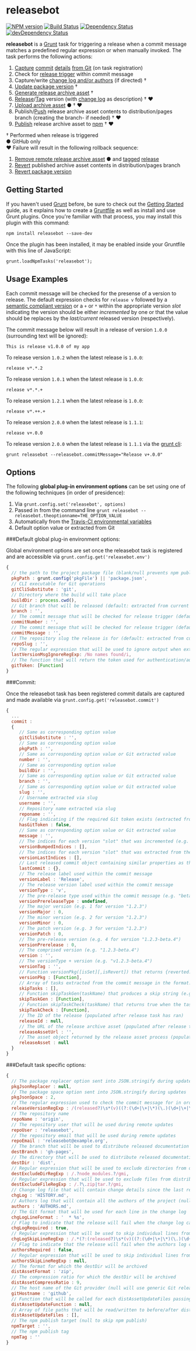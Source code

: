 # releasebot
[![NPM version](https://badge.fury.io/js/releasebot.png)](http://badge.fury.io/js/releasebot) [![Build Status](https://travis-ci.org/ugate/releasebot.png?branch=master)](https://travis-ci.org/ugate/releasebot) [![Dependency Status](https://david-dm.org/ugate/releasebot.png)](https://david-dm.org/ugate/releasebot) [![devDependency Status](https://david-dm.org/ugate/releasebot/dev-status.png)](https://david-dm.org/ugate/releasebot#info=devDependencies)

**releasebot** is a [Grunt](http://gruntjs.com/) task for triggering a release when a commit message matches a predefined regular expression or when manually invoked. The task performs the following actions:

1. [Capture](https://www.kernel.org/pub/software/scm/git/docs/git-rev-parse.html) [commit](https://www.kernel.org/pub/software/scm/git/docs/git-show.html) [details](https://www.kernel.org/pub/software/scm/git/docs/git-remote.html) [from Git](https://www.kernel.org/pub/software/scm/git/docs/git-describe.html) (on task registration)
2. Check for <a href="#default-task-specific-options">release trigger</a> within commit message
3. Capture/write [change log and/or authors](https://www.kernel.org/pub/software/scm/git/docs/git-log.html) (if directed) &dagger;
4. [Update package version](https://www.npmjs.org/doc/cli/npm-update.html) &dagger;
5. [Generate release archive asset](https://www.kernel.org/pub/software/scm/git/docs/git-archive.html) &dagger;
6. [Release](http://developer.github.com/v3/repos/releases/#create-a-release)/[Tag](https://www.kernel.org/pub/software/scm/git/docs/git-tag.html) version (with [change log](https://www.kernel.org/pub/software/scm/git/docs/git-log.html) as description) &dagger; &hearts;
7. [Upload archive asset](http://developer.github.com/v3/repos/releases/#upload-a-release-asset) &#9679; &dagger; &hearts;
8. Publish/[Push](https://www.kernel.org/pub/software/scm/git/docs/git-push.html) release archive asset contents to distribution/pages branch (creating the branch- if needed) &dagger; &hearts;
9. [Publish](https://www.npmjs.org/doc/cli/npm-publish.html) release archive asset to <a href="https://www.npmjs.org/">npm</a> &dagger; &hearts;

&dagger; Performed when release is triggered <br/>
&#9679; GitHub only <br/>
&hearts; Failure will result in the following rollback sequence:

1. [Remove remote release archive asset](http://developer.github.com/v3/repos/releases/#delete-a-release-asset) &#9679; and [tagged](https://www.kernel.org/pub/software/scm/git/docs/git-push.html) [release](http://developer.github.com/v3/repos/releases/#delete-a-release)
2. [Revert](https://www.kernel.org/pub/software/scm/git/docs/git-revert.html) published archive asset contents in distribution/pages branch
3. [Revert package version](https://www.npmjs.org/doc/cli/npm-update.html)

## Getting Started
If you haven't used [Grunt](http://gruntjs.com/) before, be sure to check out the [Getting Started](http://gruntjs.com/getting-started) guide, as it explains how to create a [Gruntfile](http://gruntjs.com/sample-gruntfile) as well as install and use Grunt plugins. Once you're familiar with that process, you may install this plugin with this command:

```shell
npm install releasebot --save-dev
```

Once the plugin has been installed, it may be enabled inside your Gruntfile with this line of JavaScript:

```shell
grunt.loadNpmTasks('releasebot');
```

## Usage Examples

Each commit message will be checked for the presense of a version to release. The default expression checks for `release v` followed by a <a href="http://semver.org/">semantic compliant version</a> or a `+` or `*` within the appropriate version *slot* indicating the version should be either *incremented* by one or that the value should be replaces by the *last/current* released version (respectively).

The commit message below will result in a release of version `1.0.0` (surrounding text will be ignored):
```shell
This is release v1.0.0 of my app
```

To release version `1.0.2` when the latest release is `1.0.0`:
```shell
release v*.*.2
```

To release version `1.0.1` when the latest release is `1.0.0`:
```shell
release v*.*.+
```

To release version `1.2.1` when the latest release is `1.0.0`:
```shell
release v*.++.+
```

To release version `2.0.0` when the latest release is `1.1.1`:
```shell
release v+.0.0
```

To release version `2.0.0` when the latest release is `1.1.1` via the [grunt cli](http://gruntjs.com/using-the-cli):
```shell
grunt releasebot --releasebot.commitMessage="Release v+.0.0"
```

## Options

The following **global plug-in environment options** can be set using one of the following techniques (in order of presidence):

1. Via `grunt.config.set('releasebot', options)`
2. Passed in from the command line `grunt releasebot --releasebot.theoptionname=THE_OPTION_VALUE`
3. Automatically from the <a href="http://docs.travis-ci.com/user/ci-environment/#Environment-variables">Travis-CI environmental variables</a>
4. Default option value or extracted from Git

###Default global plug-in environment options:

Global environment options are set once the releasebot task is registered and are accessible via `grunt.config.get('releasebot.env')`

```JavaScript
{
  // the path to the project package file (blank/null prevents npm publish)
  pkgPath : grunt.config('pkgFile') || 'package.json',
  // CLI executable for Git operations
  gitCliSubstitute : 'git',
  // Directory where the build will take place
  buildDir : process.cwd(),
  // Git branch that will be released (default: extracted from current checkout)
  branch : '',
  // The commit message that will be checked for release trigger (default: extracted from last commit)
  commitNumber : '',
  // The commit message that will be checked for release trigger (default: extracted from last commit)
  commitMessage : '',
  // The repository slug the release is for (default: extracted from current checkout)
  repoSlug : '',
  // The regular expression that will be used to ignore output when extracting the last release version from Git
  lastVersionMsgIgnoreRegExp: /No names found/i,
  // The function that will return the token used for authentication/authorization of remote Git pushes
  gitToken: [Function]
}
```

###Commit:

Once the releasebot task has been registered commit datails are captured and made available via `grunt.config.get('releasebot.commit')`

```JavaScript
{
  ...
  commit :
  {
     // Same as corresponding option value
     gitCliSubstitute : '',
     // Same as corresponding option value
     pkgPath : '',
     // Same as corresponding option value or Git extracted value
     number : '',
     // Same as corresponding option value
     buildDir : '',
     // Same as corresponding option value or Git extracted value
     branch : '',
     // Same as corresponding option value or Git extracted value
     slug : '',
     // Username extracted via slug
     username : '',
     // Repository name extracted via slug
     reponame : '',
     // Flag indicating if the required Git token exists (extracted from global plug-in environment)
     hasGitToken : false,
     // Same as corresponding option value or Git extracted value
     message : '',
     // The indices for each version "slot" that was incremented (e.g. 0.0.1 to 0.1.2 would contain [1,2])
     versionBumpedIndices : [],
     // The indices for each version "slot" that was extracted from the last release
     versionLastIndices : [],
     // Last released commit object containing similar properties as the current commit
     lastCommit : {},
     // The release label used within the commit message
     versionLabel : 'Release',
     // The release version label used within the commit message
     versionType : 'v',
     // The pre-release type used within the commit message (e.g. "beta" for version "1.0.0-beta.1")
     versionPrereleaseType : undefined,
     // The major version (e.g. 1 for version "1.2.3")
     versionMajor : 0,
     // The minor version (e.g. 2 for version "1.2.3")
     versionMinor : 0,
     // The patch version (e.g. 3 for version "1.2.3")
     versionPatch : 0,
     // The pre-release version (e.g. 4 for version "1.2.3-beta.4")
     versionPrerelease : 0,
     // The comprised version (e.g. "1.2.3-beta.4")
     version : '',
     // The versionType + version (e.g. "v1.2.3-beta.4")
     versionTag : '',
     // Function versionPkg([isSet][,isRevert]) that returns {reverted: Boolean, updated: Boolean, pkg: Object} with the pkgPath JSON contents
     versionPkg : [Function],
     // Array of tasks extracted from the commit message in the format: "[skip SOME_TASK]" 
     skipTasks : [],
     // Function skipTaskGen(taskName) that produces a skip string (e.g. skipTaskGen("clean") produces "[skip clean]")
     skipTaskGen : [Function],
     // Function skipTaskCheck(taskName) that returns true when the task is in the skipTasks
     skipTaskCheck : [Function],
     // The ID of the release (populated after release task has ran)
     releaseId : null,
     // The URL of the release archive asset (populated after release task has ran)
     releaseAssetUrl : '',
     // The asset object returned by the release asset process (populated after release task has ran)
     releaseAsset : null
  }
}
```

###Default task specific options:

```JavaScript
{
  // The package replacer option sent into JSON.stringify during updates
  pkgJsonReplacer : null,
  // The package space option sent into JSON.stringify during updates
  pkgJsonSpace : 2,
  // The regular expression used to check the commit message for in order to trigger a release
  releaseVersionRegExp : /(released?)\s*(v)((?:(\d+|\+|\*)(\.)(\d+|\+|\*)(\.)(\d+|\+|\*)(?:(-)(alpha|beta|rc?)(?:(\.)?(\d+|\+|\*))?)?))/mi,
  // The repository name
  repoName : 'origin',
  // The repository user that will be used during remote updates
  repoUser : 'releasebot',
  // The repository email that will be used during remote updates
  repoEmail : 'releasebot@example.org',
  // The branch that will be used to distribute released documentation or other distribution assets to
  destBranch : 'gh-pages',
  // The directory that will be used to distribute released documentation or other distribution assets from
  destDir : 'dist',
  // Regular expression that will be used to exclude directories from distributed assets within the destDir
  destExcludeDirRegExp : /.?node_modules.?/gmi,
  // Regular expression that will be used to exclude files from distributed assets within the destDir
  destExcludeFileRegExp : /.?\.zip|tar.?/gmi,
  // Change log file that will contain change details since the last release and used as the release description markdown (null to skip)
  chgLog : 'HISTORY.md',
  // Authors log that will contain all the authors of the project (null to skip)
  authors : 'AUTHORS.md',
  // The Git format that will be used for each line in the change log 
  chgLogLineFormat : '  * %s',
  // Flag to indicate that the release will fail when the change log cannot be validated
  chgLogRequired : true,
  // Regular expression that will be used to skip individual lines from being used within the change log
  chgLogSkipLineRegExp : /.*(?:(released?)\s*(v)((?:(\d+|\+|\*)(\.)(\d+|\+|\*)(\.)(\d+|\+|\*)(?:(-)(alpha|beta|rc?)(?:(\.)?(\d+|\+|\*))?)?)))|(\[skip\s*CHANGELOG\]).*\r?\n'/mi,
  // Flag to indicate that the release will fail when the authors log cannot be validated
  authorsRequired : false,
  // Regular expression that will be used to skip individual lines from being used within the authors log
  authorsSkipLineRegExp : null,
  // The format for which the destDir will be archived
  distAssetFormat : 'zip',
  // The compression ratio for which the destDir will be archived
  distAssetCompressRatio : 9,
  // The host name of the Git provider (null will use generic Git releases)
  gitHostname : 'github',
  // Function that will be called for each distAssetUpdateFiles passing: contents, path, commit and returning customized content for the specified distribution asset that will be overwritten before the release asset is pushed
  distAssetUpdateFunction : null,
  // Array of file paths that will be read/written to before/after distAssetUpdateFunction
  distAssetUpdateFiles : [],
  // The npm publish target (null to skip npm publish)
  npmTarget : '',
  // The npm publish tag
  npmTag : ''
}
```